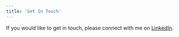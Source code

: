 ```yaml
---
title: 'Get In Touch'
---
```


If you would like to get in touch, please connect with me on [LinkedIn](https://www.linkedin.com/in/cyrus-behroozi/).
